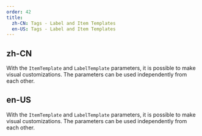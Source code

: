 ```yaml
---
order: 42
title:
  zh-CN: Tags - Label and Item Templates
  en-US: Tags - Label and Item Templates
---
```


## zh-CN

With the `ItemTemplate` and `LabelTemplate` parameters, it is possible to make visual customizations. The parameters can be used independently from each other.


## en-US

With the `ItemTemplate` and `LabelTemplate` parameters, it is possible to make visual customizations. The parameters can be used independently from each other.